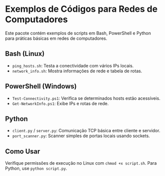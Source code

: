 
# Exemplos de Códigos para Redes de Computadores

Este pacote contém exemplos de scripts em Bash, PowerShell e Python para práticas básicas em redes de computadores.

## Bash (Linux)
- `ping_hosts.sh`: Testa a conectividade com vários IPs locais.
- `network_info.sh`: Mostra informações de rede e tabela de rotas.

## PowerShell (Windows)
- `Test-Connectivity.ps1`: Verifica se determinados hosts estão acessíveis.
- `Get-NetworkInfo.ps1`: Exibe IPs e rotas de rede.

## Python
- `client.py` / `server.py`: Comunicação TCP básica entre cliente e servidor.
- `port_scanner.py`: Scanner simples de portas locais usando sockets.

## Como Usar
Verifique permissões de execução no Linux com `chmod +x script.sh`. Para Python, use `python script.py`.
